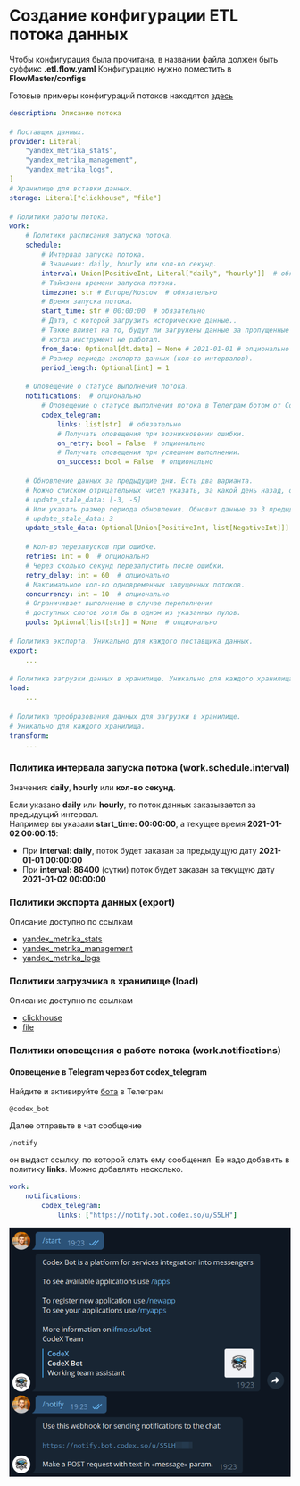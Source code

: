 # Создание конфигурации ETL потока данных

Чтобы конфигурация была прочитана, в названии файла должен быть суффикс **.etl.flow.yaml**
Конфигурацию нужно поместить в **FlowMaster/configs**

Готовые примеры конфигураций потоков находятся [здесь](../../../examples/etl/)

```yaml
description: Описание потока

# Поставщик данных.
provider: Literal[
    "yandex_metrika_stats",
    "yandex_metrika_management",
    "yandex_metrika_logs",
]
# Хранилище для вставки данных.
storage: Literal["clickhouse", "file"]

# Политики работы потока.
work:
    # Политики расписания запуска потока.
    schedule:
        # Интервал запуска потока.
        # Значения: daily, hourly или кол-во секунд.
        interval: Union[PositiveInt, Literal["daily", "hourly"]]  # обязательно
        # Таймзона времени запуска потока.
        timezone: str # Europe/Moscow  # обязательно
        # Время запуска потока.
        start_time: str # 00:00:00  # обязательно
        # Дата, с которой загрузить исторические данные..
        # Также влияет на то, будут ли загружены данные за пропущенные прошедшие дни, 
        # когда инструмент не работал.
        from_date: Optional[dt.date] = None # 2021-01-01 # опционально
        # Размер периода экспорта данных (кол-во интервалов).
        period_length: Optional[int] = 1

    # Оповещение о статусе выполнения потока.
    notifications:  # опционально
        # Оповещение о статусе выполнения потока в Телеграм ботом от Codex.
        codex_telegram:
            links: list[str]  # обязательно
            # Получать оповещения при возникновении ошибки.
            on_retry: bool = False  # опционально
            # Получать оповещения при успешном выполнении.
            on_success: bool = False  # опционально

    # Обновление данных за предыдущие дни. Есть два варианта.
    # Можно списком отрицательных чисел указать, за какой день назад, обновить данные.
    # update_stale_data: [-3, -5]
    # Или указать размер периода обновления. Обновит данные за 3 предыдущих дня.
    # update_stale_data: 3
    update_stale_data: Optional[Union[PositiveInt, list[NegativeInt]]] = None  # опционально

    # Кол-во перезапусков при ошибке.
    retries: int = 0  # опционально
    # Через сколько секунд перезапустить после ошибки.
    retry_delay: int = 60  # опционально
    # Максимальное кол-во одновременных запущенных потоков.
    concurrency: int = 10  # опционально
    # Ограничивает выполнение в случае переполнения 
    # доступных слотов хотя бы в одном из указанных пулов.
    pools: Optional[list[str]] = None  # опционально

# Политика экспорта. Уникально для каждого поставщика данных.
export:
    ...

# Политика загрузки данных в хранилище. Уникально для каждого хранилища.
load:
    ...

# Политика преобразования данных для загрузки в хранилище. 
# Уникально для каждого хранилища.
transform:
    ...
```


### Политика интервала запуска потока (work.schedule.interval)

Значения: **daily**, **hourly** или **кол-во секунд**.

Если указано **daily** или **hourly**, то поток данных заказывается за предыдущий интервал.\
Например вы указали **start_time: 00:00:00**, а текущее время **2021-01-02 00:00:15**:
- При **interval: daily**, поток будет заказан за предыдущую дату **2021-01-01 00:00:00**
- При **interval: 86400** (сутки) поток будет заказан за текущую дату **2021-01-02 00:00:00**

### Политики экспорта данных (export)
Описание доступно по ссылкам
- [yandex_metrika_stats](yandex_metrika_stats.md)
- [yandex_metrika_management](yandex_metrika_management.md)
- [yandex_metrika_logs](yandex_metrika_logs.md)


### Политики загрузчика в хранилище (load)
Описание доступно по ссылкам
- [clickhouse](clickhouse.md)
- [file](file.md)


### Политики оповещения о работе потока (work.notifications)
#### Оповещение в Telegram через бот codex_telegram

Найдите и активируйте [бота](https://t.me/codex_bot) в Телеграм

    @codex_bot

Далее отправьте в чат сообщение

    /notify

он выдаст ссылку, по которой слать ему сообщения.
Ее надо добавить в политику **links**. Можно добавлять несколько.
```yaml
work:
    notifications:
        codex_telegram:
            links: ["https://notify.bot.codex.so/u/S5LH"]
```

![codex_telegram_notifications](../../img/codex_telegram_notifications.png)
